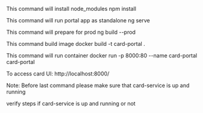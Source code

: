 This command will install node_modules
npm install

This command will run portal app as standalone
ng serve

This command will prepare for prod
ng build --prod

This command build image
docker build -t card-portal .

This command will run container
docker run -p 8000:80 --name card-portal card-portal

To access card UI: http://localhost:8000/

Note: Before last command please make sure that card-service is up and running

verify steps if card-service is up and running or not

